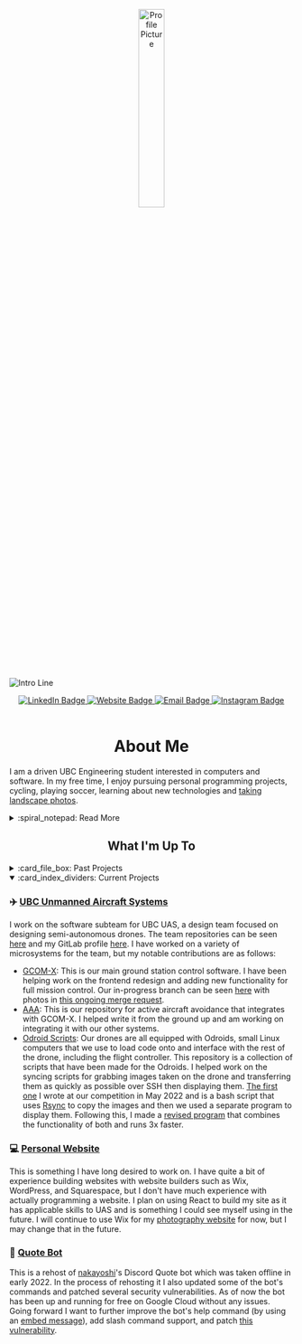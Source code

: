 <p id="profile-picture" align="center">
  <img width=30% src="https://github.com/ElioDiNino/ElioDiNino/blob/master/profile.png" alt="Profile Picture">
</p>

![Intro Line](https://github.com/ElioDiNino/ElioDiNino/blob/master/intro.gif)

<div id="badges" align="center">
  <a href="https://www.linkedin.com/in/eliodinino/">
    <img src="https://img.shields.io/badge/LinkedIn-22242d?logo=linkedin&logoColor=white&style=for-the-badge" alt="LinkedIn Badge">
  </a>
  <a href="https://eliodinino.com">
    <img src="https://img.shields.io/badge/website-22242d?style=for-the-badge&logo=Google-chrome&logoColor=white" alt="Website Badge">
  </a>
  <a href="mailto:contact@eliodinino.com">
    <img src="https://img.shields.io/badge/Email-22242d?style=for-the-badge&logo=gmail&logoColor=white" alt="Email Badge">
  </a>
  <a href="https://www.instagram.com/eliodinino/">
    <img src="https://img.shields.io/badge/Instagram-22242d?logo=instagram&logoColor=white&style=for-the-badge" alt="Instagram Badge">
  </a>
</div>

<br/>

<h1 align="center">About Me</h1>

I am a driven UBC Engineering student interested in computers and software. In my free time, I enjoy pursuing personal programming projects, cycling, playing soccer, learning about new technologies and [taking landscape photos](https://photography.eliodinino.com).

<details>
  <summary>:spiral_notepad: Read More</summary>
  
  <br/>
  
  One of my values is to always continue learning. To uphold this, I pursue projects that require me to learn new skills and I seek new experiences, often outside of my comfort zone. I also look to meet new people and challenge myself whenever I can. I believe that this continuous learning and seeking of challenges is important to my growth and adaptability.
  
  My hard-working nature and natural leadership skills make me a valuable team member who can both listen and lead if needed. Furthermore, my attention to detail and organizational skills contribute to the timely completion of high-quality deliverables. As a result of these core attributes, along with my past experiences and promising future, I was awarded full-ride scholarships to both UBC and McMaster University.

  
  ## :dart: Professional Goal
  I hope to use my current and future skills to pursue a career in the Computer Engineering field. To get there I am looking to try many different roles through co-ops and volunteering opportunities at UBC. Following this, I will seek a career that I am passionate about and one that makes a positive impact on the world.
  
</details>

<h2 align="center">What I'm Up To</h2>
<details>
  <summary>:card_file_box: Past Projects</summary>
  
  ### :robot: [Autonomous Claw](https://github.com/ElioDiNino/Autonomous-Claw)
  This is a collection of the programming work that went into the autonomous claw project for UBC's APSC 101. The goal of the project was to semi-autonomously pick up objects of different sizes and weights and transport them to a drop-off location accurately and efficiently.
  
  ### :abacus: [Harvard's CS50](https://github.com/ElioDiNino/CS50)
  This is a collection of the code I wrote for [Harvard's CS50](https://cs50.harvard.edu/) that I am proud of and that was of interest to me. I took part in the course during the [Spring 2021 session](https://cs50.harvard.edu/college/2021/spring/).
  
  ### :shield: [UBC Bot](https://github.com/ElioDiNino/UBC-Bot)
  This was my friend and I's final project for CS50. It is a basic Discord moderation bot that has a mix of different commands. It is quite basic but we used it as a way to learn about Discord.js and learn the basics for future Discord bot projects.
  
  ### :pencil2: [Scratch](https://scratch.mit.edu/projects/426417770)
  This is the Scratch project I made as part of CS50's [Week 0 tasks](https://cs50.harvard.edu/college/2021/spring/psets/0/scratch/). It is a simple but fun game with randomized music and an infinite scrolling background.
  
  ### :snake: [Python Learning](https://github.com/ElioDiNino/Python-Learning)
  This is a collection of the Python code I wrote for a high school programming class where we followed the lessons and tasks from [Program Arcade Games](http://programarcadegames.com/). At the end I also did a final project exploring machine learning using the [Titanic dataset](https://www.kaggle.com/c/titanic).
  
  ### :joystick: [OpenProcessing](https://openprocessing.org/user/143581)
  This is a site I used as part of one of my high school programming classes. It uses [p5js](https://p5js.org/) and I used it to make a couple of different games and get experience with object-oriented programming and other common programming principles.
  
  ---
  
</details>

<details open>
  <summary>:card_index_dividers: Current Projects</summary>
  
  ### :airplane: [UBC Unmanned Aircraft Systems](https://ubcuas.com)
  I work on the software subteam for UBC UAS, a design team focused on designing semi-autonomous drones. The team repositories can be seen [here](https://gitlab.com/ubcuas) and my GitLab profile [here](https://gitlab.com/ElioDiNino). I have worked on a variety of microsystems for the team, but my notable contributions are as follows:
  - [GCOM-X](https://gitlab.com/ubcuas/gcom-x): This is our main ground station control software. I have been helping work on the frontend redesign and adding new functionality for full mission control. Our in-progress branch can be seen [here](https://gitlab.com/ubcuas/gcom-x/-/tree/47-gcom-overhaul) with photos in [this ongoing merge request](https://gitlab.com/ubcuas/gcom-x/-/merge_requests/55).
  - [AAA](https://gitlab.com/ubcuas/aaa): This is our repository for active aircraft avoidance that integrates with GCOM-X. I helped write it from the ground up and am working on integrating it with our other systems.
  - [Odroid Scripts](https://gitlab.com/ubcuas/odroid-scripts): Our drones are all equipped with Odroids, small Linux computers that we use to load code onto and interface with the rest of the drone, including the flight controller. This repository is a collection of scripts that have been made for the Odroids. I helped work on the syncing scripts for grabbing images taken on the drone and transferring them as quickly as possible over SSH then displaying them. [The first one](https://gitlab.com/ubcuas/odroid-scripts/-/blob/master/syncing.sh) I wrote at our competition in May 2022 and is a bash script that uses [Rsync](https://rsync.samba.org/) to copy the images and then we used a separate program to display them. Following this, I made a [revised program](https://gitlab.com/ubcuas/odroid-scripts/-/blob/master/syncing.py) that combines the functionality of both and runs 3x faster.

  ### :computer: [Personal Website](https://github.com/ElioDiNino/eliodinino.com)
  This is something I have long desired to work on. I have quite a bit of experience building websites with website builders such as Wix, WordPress, and Squarespace, but I don't have much experience with actually programming a website. I plan on using React to build my site as it has applicable skills to UAS and is something I could see myself using in the future. I will continue to use Wix for my [photography website](https://photography.eliodinino.com) for now, but I may change that in the future.
  
  ### :robot: [Quote Bot](https://github.com/ElioDiNino/Quote)
  This is a rehost of [nakayoshi](https://github.com/nakayoshi)'s Discord Quote bot which was taken offline in early 2022. In the process of rehosting it I also updated some of the bot's commands and patched several security vulnerabilities. As of now the bot has been up and running for free on Google Cloud without any issues. Going forward I want to further improve the bot's help command (by using an [embed message](https://discordjs.guide/popular-topics/embeds.html#embed-preview)), add slash command support, and patch [this vulnerability](https://github.com/nakayoshi/quote/issues/5).
  
</details>

<!-- <div id="language-stats" align="center">
  <img src="https://github-readme-stats.vercel.app/api/top-langs/?username=ElioDiNino&layout=compact&langs_count=6&bg_color=22242d&hide_border=true&text_color=c9d1d9&title_color=c9d1d9">
</div> -->

<!--
Ideas:
- 🔭 I’m currently working on ...
- 🌱 I’m currently learning ...
- 👯 I’m looking to collaborate on ...
- 🤔 I’m looking for help with ...
- 💬 Ask me about ...
- 📫 How to reach me: ...
- 😄 Pronouns: ...
- ⚡ Fun fact: ...
-->
